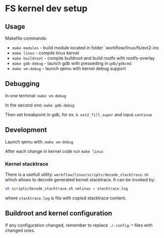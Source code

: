 # FS kernel dev setup

## Usage

Makefile commands:

- `make modules` - build module located in folder `workflow/linux/fs/ext2-inc
- `make linux` - compile linux kernel
- `make buildroot` - compile buildroot and build rootfs with rootfs-overlay
- `make gdb-debug` - launch gdb with presseding in `gdb/gdbcmd`
- `make vm-debug` - launch qemu with kernel debug support

## Debugging

In one terminal:
`make vm-debug`

In the second one:
`make gdb-debug`

Then set breakpoint in gdb, for ex. `b ext2_fill_super`
and input `continue`

## Development

Launch qemu with: `make vm-debug`

After each change in kernel code run
`make linux`

### Kernel stacktrace

There is a usefull utility: `workflow/linux/scripts/decode_stacktrace.sh` which
allows to decode generated kernel stacktrace. It can be invoked by:

```bash
sh scripts/decode_stacktrace.sh vmlinux < stacktrace.log
```

where `stacktrace.log` is file with copied stacktrace content.


## Buildroot and kernel configuration

If any configuration changed, remember to replace `./.config-*` files
with changed ones.
